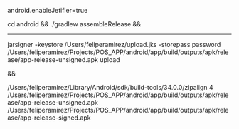 android.enableJetifier=true

cd android &&
./gradlew assembleRelease &&

---

jarsigner -keystore /Users/feliperamirez/upload.jks -storepass password /Users/feliperamirez/Projects/POS_APP/android/app/build/outputs/apk/release/app-release-unsigned.apk upload

&&

/Users/feliperamirez/Library/Android/sdk/build-tools/34.0.0/zipalign 4 /Users/feliperamirez/Projects/POS_APP/android/app/build/outputs/apk/release/app-release-unsigned.apk /Users/feliperamirez/Projects/POS_APP/android/app/build/outputs/apk/release/app-release-signed.apk
